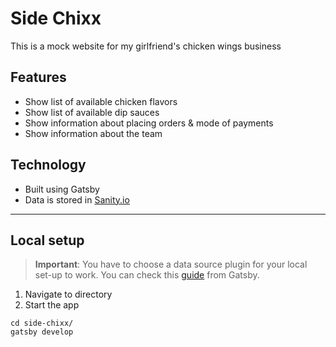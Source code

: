 # Side Chixx

This is a mock website for my girlfriend's chicken wings business

## Features

- Show list of available chicken flavors
- Show list of available dip sauces
- Show information about placing orders & mode of payments
- Show information about the team

## Technology

- Built using Gatsby
- Data is stored in [Sanity.io](https://www.sanity.io/)

---

## Local setup

> **Important**:
> You have to choose a data source plugin for your local set-up to work. You can check this [guide](https://www.gatsbyjs.com/docs/content-and-data/) from Gatsby.

1. Navigate to directory
2. Start the app

```
cd side-chixx/
gatsby develop
```

